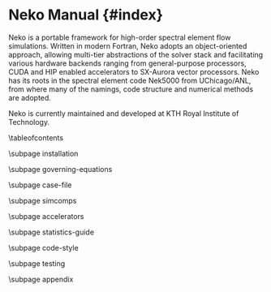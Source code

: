 # Neko Manual {#index}

Neko is a portable framework for high-order spectral element flow simulations.
Written in modern Fortran, Neko adopts an object-oriented approach, allowing
multi-tier abstractions of the solver stack and facilitating various hardware
backends ranging from general-purpose processors, CUDA and HIP enabled
accelerators to SX-Aurora vector processors. Neko has its roots in the spectral
element code Nek5000 from UChicago/ANL, from where many of the namings, code
structure and numerical methods are adopted.

Neko is currently maintained and developed at KTH Royal Institute of
Technology.


\tableofcontents

\subpage installation

\subpage governing-equations

\subpage case-file

\subpage simcomps

\subpage accelerators

\subpage statistics-guide

\subpage code-style

\subpage testing

\subpage appendix
